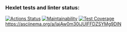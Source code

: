 ### Hexlet tests and linter status:
[![Actions Status](https://github.com/prozet-x/frontend-project-lvl2/workflows/hexlet-check/badge.svg)](https://github.com/prozet-x/frontend-project-lvl2/actions)
[![Maintainability](https://api.codeclimate.com/v1/badges/aec0c10a7e0b529615cc/maintainability)](https://codeclimate.com/github/prozet-x/frontend-project-lvl2/maintainability)
[![Test Coverage](https://api.codeclimate.com/v1/badges/aec0c10a7e0b529615cc/test_coverage)](https://codeclimate.com/github/prozet-x/frontend-project-lvl2/test_coverage)
https://asciinema.org/a/lajAw0m30jJUIFFDZSYMg9DIN